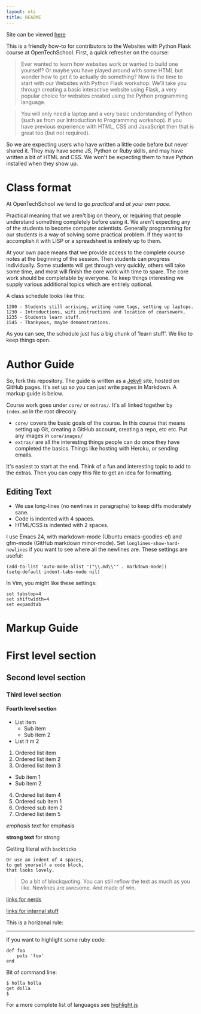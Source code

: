 ```yaml
---
layout: ots
title: README 
---
```


Site can be viewed [here](http://opentechschool.github.com/python-flask)

This is a friendly how-to for contributors to the Websites with Python Flask course at OpenTechSchool. First, a quick refresher on the course:

> Ever wanted to learn how websites work or wanted to build one yourself? Or maybe you have played around with some HTML but wonder how to get it to actually do something? Now is the time to start with our Websites with Python Flask workshop. We'll take you through creating a basic interactive website using Flask, a very popular choice for websites created using the Python programming language.

> You will only need a laptop and a very basic understanding of Python (such as from our Introduction to Programming workshop). If you have previous experience with HTML, CSS and JavaScript then that is great too (but not required).

So we are expecting users who have written a little code before but never shared it. They may have some JS, Python or Ruby skills, and may have written a bit of HTML and CSS. We won't be expecting them to have Python installed when they show up.

# Class format

At OpenTechSchool we tend to go *practical* and *at your own pace*.

Practical meaning that we aren't big on theory, or requiring that people understand something completely before using it. We aren't expecting any of the students to become computer scientists. Generally programming for our students is a way of solving some practical problem. If they want to accomplish it with LISP or a spreadsheet is entirely up to them.

At your own pace means that we provide access to the complete course notes at the beginning of the session. Then students can progress individually. Some students will get through very quickly, others will take some time, and most will finish the core work with time to spare. The core work should be completable by everyone. To keep things interesting we supply various additional topics which are entirely optional.

A class schedule looks like this:

    1200 - Students still arriving, writing name tags, setting up laptops.
    1230 - Introductions, wifi instructions and location of coursework.
    1235 - Students learn stuff.
    1545 - Thankyous, maybe demonstrations.

As you can see, the schedule just has a big chunk of 'learn stuff'. We like to keep things open.

# Author Guide

So, fork this repository. The guide is written as a [Jekyll](http://jekyllrb.com/) site, hosted on GitHub pages. It's set up so you can just write pages in Markdown.  A markup guide is below.

Course work goes under `core/` or `extras/`. It's all linked together by `index.md` in the root direcory.

* `core/` covers the basic goals of the course. In this course that means setting up Git, creating a GitHub account, creating a repo, etc etc. Put any images in `core/images/`
* `extras/` are all the interesting things people can do once they have completed the basics. Things like hosting with Heroku, or sending emails.

It's easiest to start at the end. Think of a fun and interesting topic to add to the extras. Then you can copy this file to get an idea for formatting.

## Editing Text

* We use long-lines (no newlines in paragraphs) to keep diffs moderately sane.
* Code is indented with 4 spaces.
* HTML/CSS is indented with 2 spaces.

I use Emacs 24, with markdown-mode (Ubuntu emacs-goodies-el) and gfm-mode (GitHub markdown minor-mode). Set `longlines-show-hard-newlines` if you want to see where all the newlines are. These settings are useful:

    (add-to-list 'auto-mode-alist '("\\.md\\'" . markdown-mode))
    (setq-default indent-tabs-mode nil)

In Vim, you might like these settings:

    set tabstop=4
    set shiftwidth=4
    set expandtab

# Markup Guide

# First level section
## Second level section
### Third level section
#### Fourth level section

* List item
  * Sub item
  * Sub item 2
* List it m 2

1. Ordered list item
2. Ordered list item 2
3. Ordered list item 3
  * Sub item 1
  * Sub item 2
4. Ordered list item 4
  1. Ordered sub item 1
  2. Ordered sub item 2
5. Ordered list item 5


*emphasis text* for emphasis

**strong text** for strong

Getting literal with `backticks`

    Or use an indent of 4 spaces, 
	to get yourself a code block, 
	that looks lovely.

> Do a bit of blockquoting. You can still reflow the text as much as you like.  Newlines are awesome.  And made of win.

[links for nerds](http://slashdot.org)

[links for internal stuff](section8.html)

This is a horizonal rule:

******

If you want to highlight some ruby code:

    def foo
        puts 'foo'
    end

Bit of command line:

    $ holla holla
    get dolla
    $ 

For a more complete list of languages see [highlight.js](http://softwaremaniacs.org/media/soft/highlight/test.html)
